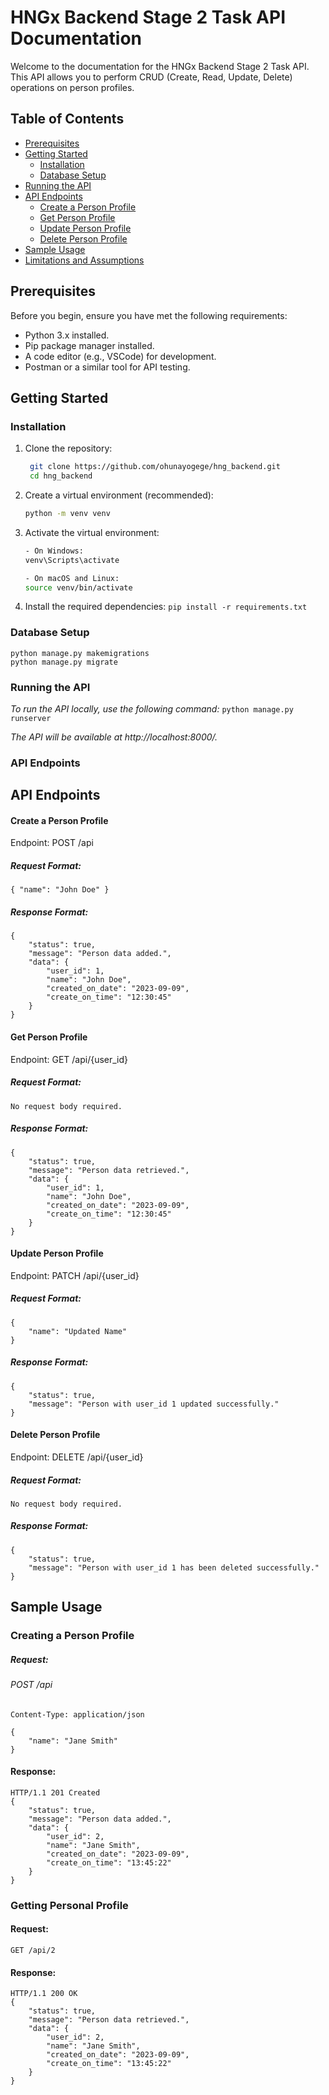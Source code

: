 # HNGx Backend Stage 2 Task API Documentation

Welcome to the documentation for the HNGx Backend Stage 2 Task API. This API allows you to perform CRUD (Create, Read, Update, Delete) operations on person profiles.

## Table of Contents

- [Prerequisites](#prerequisites)
- [Getting Started](#getting-started)
  - [Installation](#installation)
  - [Database Setup](#database-setup)
- [Running the API](#running-the-api)
- [API Endpoints](#api-endpoints)
  - [Create a Person Profile](#create-a-person-profile)
  - [Get Person Profile](#get-person-profile)
  - [Update Person Profile](#update-person-profile)
  - [Delete Person Profile](#delete-person-profile)
- [Sample Usage](#sample-usage)
- [Limitations and Assumptions](#limitations-and-assumptions)

## Prerequisites

Before you begin, ensure you have met the following requirements:

- Python 3.x installed.
- Pip package manager installed.
- A code editor (e.g., VSCode) for development.
- Postman or a similar tool for API testing.

## Getting Started

### Installation

1. Clone the repository:

   ```bash
    git clone https://github.com/ohunayogege/hng_backend.git
    cd hng_backend
2. Create a virtual environment (recommended):
   ```bash
   python -m venv venv
3. Activate the virtual environment:
   ```bash
   - On Windows:
   venv\Scripts\activate
   
   - On macOS and Linux:
   source venv/bin/activate

4. Install the required dependencies:
    `pip install -r requirements.txt`

### Database Setup
    python manage.py makemigrations
    python manage.py migrate

### Running the API
*To run the API locally, use the following command:*
    `python manage.py runserver`

*The API will be available at http://localhost:8000/.*

### API Endpoints

## API Endpoints
#### Create a Person Profile
Endpoint: POST /api

##### Request Format:
`{
    "name": "John Doe"
}`

##### Response Format:
    {
        "status": true,
        "message": "Person data added.",
        "data": {
            "user_id": 1,
            "name": "John Doe",
            "created_on_date": "2023-09-09",
            "create_on_time": "12:30:45"
        }
    }

#### Get Person Profile
Endpoint: GET /api/{user_id}

##### Request Format: 
`No request body required.`

##### Response Format:
    {
        "status": true,
        "message": "Person data retrieved.",
        "data": {
            "user_id": 1,
            "name": "John Doe",
            "created_on_date": "2023-09-09",
            "create_on_time": "12:30:45"
        }
    }

#### Update Person Profile
Endpoint: PATCH /api/{user_id}

##### Request Format:
    {
        "name": "Updated Name"
    }

##### Response Format:
    {
        "status": true,
        "message": "Person with user_id 1 updated successfully."
    }

#### Delete Person Profile
Endpoint: DELETE /api/{user_id}

##### Request Format: 
    No request body required.

##### Response Format:
    {
        "status": true,
        "message": "Person with user_id 1 has been deleted successfully."
    }

## Sample Usage
### Creating a Person Profile
##### Request:

###### POST /api
    Content-Type: application/json

    {
        "name": "Jane Smith"
    }

#### Response:
    HTTP/1.1 201 Created
    {
        "status": true,
        "message": "Person data added.",
        "data": {
            "user_id": 2,
            "name": "Jane Smith",
            "created_on_date": "2023-09-09",
            "create_on_time": "13:45:22"
        }
    }

### Getting Personal Profile
#### Request:
`GET /api/2`
#### Response:
    HTTP/1.1 200 OK
    {
        "status": true,
        "message": "Person data retrieved.",
        "data": {
            "user_id": 2,
            "name": "Jane Smith",
            "created_on_date": "2023-09-09",
            "create_on_time": "13:45:22"
        }
    }

